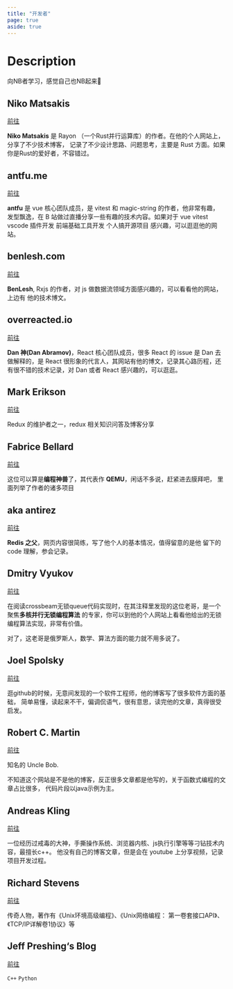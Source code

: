 ```yaml
---
title: "开发者"
page: true
aside: true
---
```


# Description
向NB者学习，感觉自己也NB起来🫠

## Niko Matsakis

[前往](https://smallcultfollowing.com/babysteps/categories/)

<LoadingPreviewCard url="https://smallcultfollowing.com/babysteps/categories/" />

**Niko Matsakis** 是 Rayon （一个Rust并行运算库）的作者。在他的个人网站上，分享了不少技术博客，
记录了不少设计思路、问题思考，主要是 Rust 方面。如果你是Rust的爱好者，不容错过。

## antfu.me

[前往](https://antfu.me)

<LoadingPreviewCard url="https://antfu.me" />

**antfu** 是 vue 核心团队成员，是 vitest 和 magic-string 的作者，他非常有趣，
发型飘逸，在 B 站做过直播分享一些有趣的技术内容。如果对于 vue vitest vscode
插件开发 前端基础工具开发 个人搞开源项目 感兴趣，可以逛逛他的网站。

## benlesh.com

[前往](https://benlesh.com)

<LoadingPreviewCard url="https://benlesh.com" />

**BenLesh**, Rxjs 的作者，对 js 做数据流领域方面感兴趣的，可以看看他的网站，上边有
他的技术博文。

## overreacted.io

[前往](https://overreacted.io)

<LoadingPreviewCard url="https://overreacted.io" />

**Dan 神(Dan Abramov)**，React 核心团队成员，很多 React 的 issue 是 Dan 去做解释的，是
React 很形象的代言人，其网站有他的博文，记录其心路历程，还有很不错的技术记录，对 Dan
或者 React 感兴趣的，可以逛逛。

## Mark Erikson

[前往](https://blog.isquaredsoftware.com/about)

<LoadingPreviewCard url="https://blog.isquaredsoftware.com/about" />

Redux 的维护者之一，redux 相关知识问答及博客分享

## Fabrice Bellard

[前往](https://bellard.org)

<LoadingPreviewCard url="https://bellard.org" />

这位可以算是**编程神兽**了，其代表作 **QEMU**，闲话不多说，赶紧进去膜拜吧，
里面列举了作者的诸多项目

## aka antirez

[前往](http://invece.org)

<LoadingPreviewCard url="http://invece.org" />

**Redis 之父**，网页内容很简练，写了他个人的基本情况，值得留意的是他
留下的 code 理解，参会记录。

## Dmitry Vyukov
[前往](https://www.1024cores.net/home/about-me)

<LoadingPreviewCard url="https://www.1024cores.net/home/about-me" />

在阅读crossbeam无锁queue代码实现时，在其注释里发现的这位老哥，是一个聚焦**多核并行无锁编程算法**
的专家，你可以到他的个人网站上看看他给出的无锁编程算法实现，非常有价值。

对了，这老哥是俄罗斯人，数学、算法方面的能力就不用多说了。


##  Joel Spolsky
[前往](https://www.joelonsoftware.com/category/reading-lists/rock-star-developer/)

逛github的时候，无意间发现的一个软件工程师，他的博客写了很多软件方面的基础，
简单易懂，读起来不干，偏调侃语气，很有意思，读完他的文章，真得很受启发。

## Robert C. Martin
[前往](https://blog.cleancoder.com/uncle-bob/2023/01/19/functional-classes-clojure.html)

知名的 Uncle Bob.

不知道这个网站是不是他的博客，反正很多文章都是他写的，关于函数式编程的文章占比很多，
代码片段以java示例为主。

## Andreas Kling
[前往](https://github.com/awesomekling)

一位经历过戒毒的大神，手撕操作系统、浏览器内核、js执行引擎等等刁钻技术内容，最擅长c++。
他没有自己的博客文章，但是会在 youtube 上分享视频，记录项目开发过程。


## Richard Stevens
[前往](http://www.kohala.com/start/)

传奇人物，著作有《Unix环境高级编程》、《Unix网络编程： 第一卷套接口API》、《TCP/IP详解卷1协议》等

## Jeff Preshing‘s Blog
[前往](https://preshing.com/)

`C++` `Python`

<Giscus />
